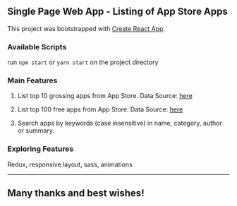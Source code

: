 ## Single Page Web App - Listing of App Store Apps

This project was bootstrapped with [Create React App](https://github.com/facebook/create-react-app).

### Available Scripts

run `npm start` or `yarn start` on the project directory

### Main Features

1. List top 10 grossing apps from App Store. Data Source: [here](https://itunes.apple.com/hk/rss/topgrossingapplications/limit=10/json)

2. List top 100 free apps from App Store. Data Source: [here](https://itunes.apple.com/hk/rss/topfreeapplications/limit=100/json)

3. Search apps by keywords (case insensitive) in name, category, author or summary.

### Exploring Features
Redux, responsive layout, sass, animations

---
 
## Many thanks and best wishes!
